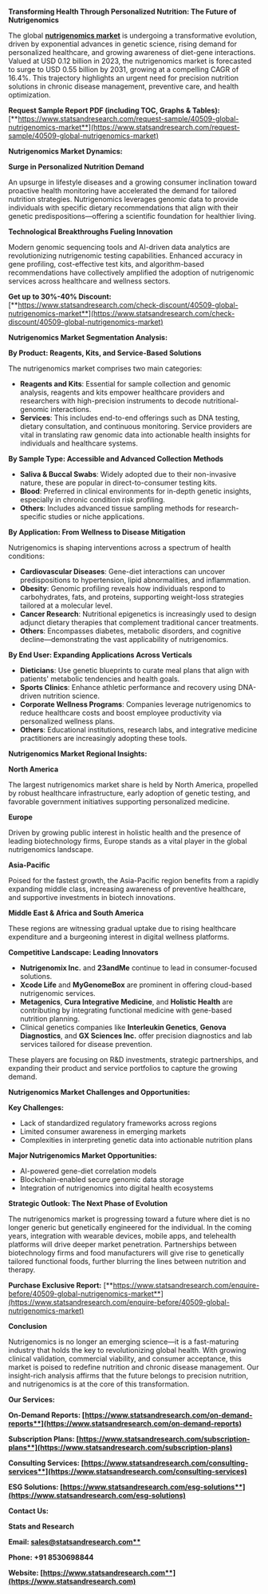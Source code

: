 ﻿**Transforming Health Through Personalized Nutrition: The Future of Nutrigenomics**

The global [**nutrigenomics market**](https://www.statsandresearch.com/report/40509-global-nutrigenomics-market) is undergoing a transformative evolution, driven by exponential advances in genetic science, rising demand for personalized healthcare, and growing awareness of diet-gene interactions. Valued at USD 0.12 billion in 2023, the nutrigenomics market is forecasted to surge to USD 0.55 billion by 2031, growing at a compelling CAGR of 16.4%. This trajectory highlights an urgent need for precision nutrition solutions in chronic disease management, preventive care, and health optimization.

**Request Sample Report PDF (including TOC, Graphs & Tables):** [**https://www.statsandresearch.com/request-sample/40509-global-nutrigenomics-market**](https://www.statsandresearch.com/request-sample/40509-global-nutrigenomics-market)

**Nutrigenomics Market Dynamics:**

**Surge in Personalized Nutrition Demand**

An upsurge in lifestyle diseases and a growing consumer inclination toward proactive health monitoring have accelerated the demand for tailored nutrition strategies. Nutrigenomics leverages genomic data to provide individuals with specific dietary recommendations that align with their genetic predispositions—offering a scientific foundation for healthier living.

**Technological Breakthroughs Fueling Innovation**

Modern genomic sequencing tools and AI-driven data analytics are revolutionizing nutrigenomic testing capabilities. Enhanced accuracy in gene profiling, cost-effective test kits, and algorithm-based recommendations have collectively amplified the adoption of nutrigenomic services across healthcare and wellness sectors.

**Get up to 30%-40% Discount:** [**https://www.statsandresearch.com/check-discount/40509-global-nutrigenomics-market**](https://www.statsandresearch.com/check-discount/40509-global-nutrigenomics-market)

**Nutrigenomics Market Segmentation Analysis:**

**By Product: Reagents, Kits, and Service-Based Solutions**

The nutrigenomics market comprises two main categories:

- **Reagents and Kits**: Essential for sample collection and genomic analysis, reagents and kits empower healthcare providers and researchers with high-precision instruments to decode nutritional-genomic interactions.
- **Services**: This includes end-to-end offerings such as DNA testing, dietary consultation, and continuous monitoring. Service providers are vital in translating raw genomic data into actionable health insights for individuals and healthcare systems.

**By Sample Type: Accessible and Advanced Collection Methods**

- **Saliva & Buccal Swabs**: Widely adopted due to their non-invasive nature, these are popular in direct-to-consumer testing kits.
- **Blood**: Preferred in clinical environments for in-depth genetic insights, especially in chronic condition risk profiling.
- **Others**: Includes advanced tissue sampling methods for research-specific studies or niche applications.

**By Application: From Wellness to Disease Mitigation**

Nutrigenomics is shaping interventions across a spectrum of health conditions:

- **Cardiovascular Diseases**: Gene-diet interactions can uncover predispositions to hypertension, lipid abnormalities, and inflammation.
- **Obesity**: Genomic profiling reveals how individuals respond to carbohydrates, fats, and proteins, supporting weight-loss strategies tailored at a molecular level.
- **Cancer Research**: Nutritional epigenetics is increasingly used to design adjunct dietary therapies that complement traditional cancer treatments.
- **Others**: Encompasses diabetes, metabolic disorders, and cognitive decline—demonstrating the vast applicability of nutrigenomics.

**By End User: Expanding Applications Across Verticals**

- **Dieticians**: Use genetic blueprints to curate meal plans that align with patients' metabolic tendencies and health goals.
- **Sports Clinics**: Enhance athletic performance and recovery using DNA-driven nutrition science.
- **Corporate Wellness Programs**: Companies leverage nutrigenomics to reduce healthcare costs and boost employee productivity via personalized wellness plans.
- **Others**: Educational institutions, research labs, and integrative medicine practitioners are increasingly adopting these tools.

**Nutrigenomics Market Regional Insights:**

**North America**

The largest nutrigenomics market share is held by North America, propelled by robust healthcare infrastructure, early adoption of genetic testing, and favorable government initiatives supporting personalized medicine.

**Europe**

Driven by growing public interest in holistic health and the presence of leading biotechnology firms, Europe stands as a vital player in the global nutrigenomics landscape.

**Asia-Pacific**

Poised for the fastest growth, the Asia-Pacific region benefits from a rapidly expanding middle class, increasing awareness of preventive healthcare, and supportive investments in biotech innovations.

**Middle East & Africa and South America**

These regions are witnessing gradual uptake due to rising healthcare expenditure and a burgeoning interest in digital wellness platforms.

**Competitive Landscape: Leading Innovators**

- **Nutrigenomix Inc.** and **23andMe** continue to lead in consumer-focused solutions.
- **Xcode Life** and **MyGenomeBox** are prominent in offering cloud-based nutrigenomic services.
- **Metagenics**, **Cura Integrative Medicine**, and **Holistic Health** are contributing by integrating functional medicine with gene-based nutrition planning.
- Clinical genetics companies like **Interleukin Genetics**, **Genova Diagnostics**, and **GX Sciences Inc.** offer precision diagnostics and lab services tailored for disease prevention.

These players are focusing on R&D investments, strategic partnerships, and expanding their product and service portfolios to capture the growing demand.

**Nutrigenomics Market Challenges and Opportunities:**

**Key Challenges:**

- Lack of standardized regulatory frameworks across regions
- Limited consumer awareness in emerging markets
- Complexities in interpreting genetic data into actionable nutrition plans

**Major Nutrigenomics Market Opportunities:**

- AI-powered gene-diet correlation models
- Blockchain-enabled secure genomic data storage
- Integration of nutrigenomics into digital health ecosystems

**Strategic Outlook: The Next Phase of Evolution**

The nutrigenomics market is progressing toward a future where diet is no longer generic but genetically engineered for the individual. In the coming years, integration with wearable devices, mobile apps, and telehealth platforms will drive deeper market penetration. Partnerships between biotechnology firms and food manufacturers will give rise to genetically tailored functional foods, further blurring the lines between nutrition and therapy.

**Purchase Exclusive Report:** [**https://www.statsandresearch.com/enquire-before/40509-global-nutrigenomics-market**](https://www.statsandresearch.com/enquire-before/40509-global-nutrigenomics-market)

**Conclusion**

Nutrigenomics is no longer an emerging science—it is a fast-maturing industry that holds the key to revolutionizing global health. With growing clinical validation, commercial viability, and consumer acceptance, this market is poised to redefine nutrition and chronic disease management. Our insight-rich analysis affirms that the future belongs to precision nutrition, and nutrigenomics is at the core of this transformation.

**Our Services:**

**On-Demand Reports: [https://www.statsandresearch.com/on-demand-reports**](https://www.statsandresearch.com/on-demand-reports)**

**Subscription Plans: [https://www.statsandresearch.com/subscription-plans**](https://www.statsandresearch.com/subscription-plans)**

**Consulting Services: [https://www.statsandresearch.com/consulting-services**](https://www.statsandresearch.com/consulting-services)**

**ESG Solutions: [https://www.statsandresearch.com/esg-solutions**](https://www.statsandresearch.com/esg-solutions)**

**Contact Us:**

**Stats and Research**

**Email: [sales@statsandresearch.com**](mailto:sales@statsandresearch.com)**

**Phone: +91 8530698844**

**Website: [https://www.statsandresearch.com**](https://www.statsandresearch.com)**
